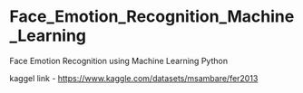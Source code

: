 # Face_Emotion_Recognition_Machine_Learning
Face Emotion Recognition using Machine Learning Python

kaggel link - https://www.kaggle.com/datasets/msambare/fer2013